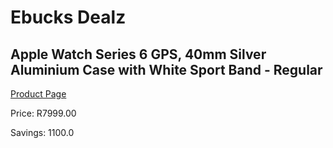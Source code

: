 
# Ebucks Dealz
## Apple Watch Series 6 GPS, 40mm Silver Aluminium Case with White Sport Band - Regular
[Product Page](https://www.ebucks.com/web/shop/productSelected.do?prodId=1048015573&catId=842820660)

Price: R7999.00

Savings: 1100.0


	